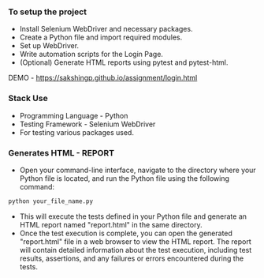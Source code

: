 ### To setup the project 
*  Install Selenium WebDriver and necessary packages.
*  Create a Python file and import required modules.
*  Set up WebDriver.
*  Write automation scripts for the Login Page.
*  (Optional) Generate HTML reports using pytest and pytest-html.

DEMO - https://sakshingp.github.io/assignment/login.html

### Stack Use
* Programming Language - Python
* Testing Framework  - Selenium WebDriver
* For testing various packages used.

### Generates HTML - REPORT
* Open your command-line interface, navigate to the directory where your Python file is located, and run the Python file using the following command:
```bash
python your_file_name.py
```
* This will execute the tests defined in your Python file and generate an HTML report named "report.html" in the same directory.
* Once the test execution is complete, you can open the generated "report.html" file in a web browser to view the HTML report. The report will contain detailed information about the test execution, including test results, assertions, and any failures or errors encountered during the tests.
